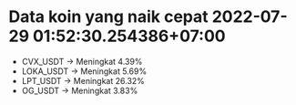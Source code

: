 # Data koin yang naik cepat 2022-07-29 01:52:30.254386+07:00

* CVX_USDT -> Meningkat 4.39%
* LOKA_USDT -> Meningkat 5.69%
* LPT_USDT -> Meningkat 26.32%
* OG_USDT -> Meningkat 3.83%
